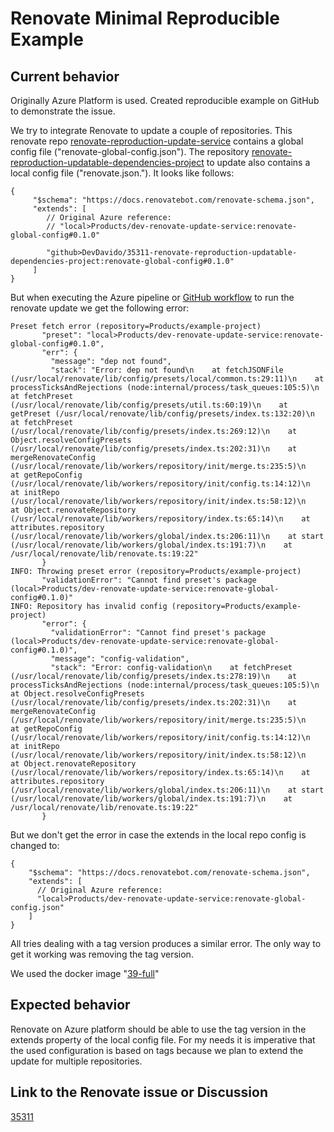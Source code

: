 # Renovate Minimal Reproducible Example

## Current behavior

Originally Azure Platform is used. Created reproducible example on GitHub to demonstrate the issue.

We try to integrate Renovate to update a couple of repositories. This renovate repo [renovate-reproduction-update-service](https://github.com/DevDavido/35311-renovate-reproduction-update-service) contains a global config file ("renovate-global-config.json").
The repository [renovate-reproduction-updatable-dependencies-project](https://github.com/DevDavido/35311-renovate-reproduction-updatable-dependencies-project) to update also contains a local config file ("renovate.json."). It looks like follows:
```
{
     "$schema": "https://docs.renovatebot.com/renovate-schema.json",
     "extends": [
        // Original Azure reference: 
        // "local>Products/dev-renovate-update-service:renovate-global-config#0.1.0"
        
        "github>DevDavido/35311-renovate-reproduction-updatable-dependencies-project:renovate-global-config#0.1.0"
     ]
}
```

But when executing the Azure pipeline or [GitHub workflow](https://github.com/DevDavido/35311-renovate-reproduction-update-service/actions/runs/15185965684/job/42706317055#step:3:385) to run the renovate update we get the following error:

```
Preset fetch error (repository=Products/example-project)
       "preset": "local>Products/dev-renovate-update-service:renovate-global-config#0.1.0",
       "err": {
         "message": "dep not found",
         "stack": "Error: dep not found\n    at fetchJSONFile (/usr/local/renovate/lib/config/presets/local/common.ts:29:11)\n    at processTicksAndRejections (node:internal/process/task_queues:105:5)\n    at fetchPreset (/usr/local/renovate/lib/config/presets/util.ts:60:19)\n    at getPreset (/usr/local/renovate/lib/config/presets/index.ts:132:20)\n    at fetchPreset (/usr/local/renovate/lib/config/presets/index.ts:269:12)\n    at Object.resolveConfigPresets (/usr/local/renovate/lib/config/presets/index.ts:202:31)\n    at mergeRenovateConfig (/usr/local/renovate/lib/workers/repository/init/merge.ts:235:5)\n    at getRepoConfig (/usr/local/renovate/lib/workers/repository/init/config.ts:14:12)\n    at initRepo (/usr/local/renovate/lib/workers/repository/init/index.ts:58:12)\n    at Object.renovateRepository (/usr/local/renovate/lib/workers/repository/index.ts:65:14)\n    at attributes.repository (/usr/local/renovate/lib/workers/global/index.ts:206:11)\n    at start (/usr/local/renovate/lib/workers/global/index.ts:191:7)\n    at /usr/local/renovate/lib/renovate.ts:19:22"
       }
INFO: Throwing preset error (repository=Products/example-project)
       "validationError": "Cannot find preset's package (local>Products/dev-renovate-update-service:renovate-global-config#0.1.0)"
INFO: Repository has invalid config (repository=Products/example-project)
       "error": {
         "validationError": "Cannot find preset's package (local>Products/dev-renovate-update-service:renovate-global-config#0.1.0)",
         "message": "config-validation",
         "stack": "Error: config-validation\n    at fetchPreset (/usr/local/renovate/lib/config/presets/index.ts:278:19)\n    at processTicksAndRejections (node:internal/process/task_queues:105:5)\n    at Object.resolveConfigPresets (/usr/local/renovate/lib/config/presets/index.ts:202:31)\n    at mergeRenovateConfig (/usr/local/renovate/lib/workers/repository/init/merge.ts:235:5)\n    at getRepoConfig (/usr/local/renovate/lib/workers/repository/init/config.ts:14:12)\n    at initRepo (/usr/local/renovate/lib/workers/repository/init/index.ts:58:12)\n    at Object.renovateRepository (/usr/local/renovate/lib/workers/repository/index.ts:65:14)\n    at attributes.repository (/usr/local/renovate/lib/workers/global/index.ts:206:11)\n    at start (/usr/local/renovate/lib/workers/global/index.ts:191:7)\n    at /usr/local/renovate/lib/renovate.ts:19:22"
       }
```

But we don't get the error in case the extends in the local repo config is changed to:
```
{
    "$schema": "https://docs.renovatebot.com/renovate-schema.json",
    "extends": [
      // Original Azure reference: 
      "local>Products/dev-renovate-update-service:renovate-global-config.json"
    ]
}
```

All tries dealing with a tag version produces a similar error. The only way to get it working was removing the tag version.

We used the docker image "[39-full](https://hub.docker.com/layers/renovate/renovate/39-full/images/sha256-452e38e819078aa02a36915e4189d81979ab460896280462a472fd6e14d60575)"

## Expected behavior

Renovate on Azure platform should be able to use the tag version in the extends property of the local config file.
For my needs it is imperative that the used configuration is based on tags because we plan to extend the update for multiple repositories.

## Link to the Renovate issue or Discussion

[35311](https://github.com/renovatebot/renovate/discussions/35311)